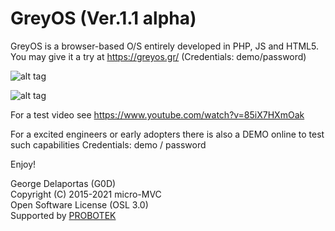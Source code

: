 # GreyOS (Ver.1.1 alpha)
GreyOS is a browser-based O/S entirely developed in PHP, JS and HTML5.  
You may give it a try at https://greyos.gr/ (Credentials: demo/password)

![alt tag](https://github.com/g0d/GreyOS/blob/master/Misc/GreyOS%20-%20Login.PNG)

![alt tag](https://github.com/g0d/GreyOS/blob/master/Misc/GreyOS%20-%20Desktop.PNG)  

For a test video see https://www.youtube.com/watch?v=85iX7HXmOak

For a excited engineers or early adopters there is also a DEMO online to test such capabilities
Credentials: demo / password



Enjoy!

George Delaportas (G0D)  
Copyright (C) 2015-2021 micro-MVC  
Open Software License (OSL 3.0)  
Supported by [PROBOTEK](https://probotek.eu/)
